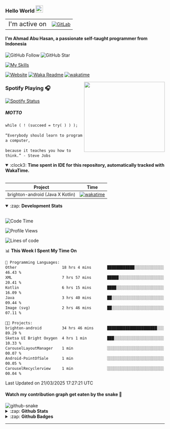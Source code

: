 ### Hello World <img src="https://github.com/eby8zevin/eby8zevin/blob/main/assets/Hi.gif"  width="23" height="23">

<table style="border-collapse: collapse; margin: auto;">
  <tr style="border: none;">
    <td style="border: none; font-size: 20px; text-align: center;">I'm active on</td>
    <td style="border: none; text-align: center;">
      <a href="https://gitlab.com/ahmadabuhasan">
        <img src="https://skillicons.dev/icons?i=gitlab" alt="GitLab">
      </a>
    </td>
  </tr>
</table>

#### I'm Ahmad Abu Hasan, a passionate self-taught programmer from Indonesia

![GitHub Follow](https://img.shields.io/github/followers/eby8zevin.svg?style=social&label=Follow)
![GitHub Star](https://img.shields.io/github/stars/eby8zevin?affiliations=OWNER%2CCOLLABORATOR&style=social&label=Star)

[![My Skills](https://skillicons.dev/icons?i=androidstudio,java,kotlin,vscode,dart,flutter,linux)](https://skillicons.dev)

[![Website](https://img.shields.io/website?up_message=online&up_color=61DBFB&down_message=maintenance&down_color=FF0000&url=https%3A%2F%2Fconnect-with-eby.web.app&logo=react)](https://connect-with-eby.web.app)
[![Waka Readme](https://github.com/eby8zevin/eby8zevin/actions/workflows/anmol098.yml/badge.svg)](https://github.com/eby8zevin/eby8zevin/actions/workflows/anmol098.yml)
[![wakatime](https://wakatime.com/badge/user/bbcd646f-1daf-4865-a20e-46d4c803e6f8.svg)](https://wakatime.com/@bbcd646f-1daf-4865-a20e-46d4c803e6f8)

<img src="https://github.com/eby8zevin/eby8zevin/blob/main/assets/Octocat.png" width="255" height="222" align='right'>

### Spotify Playing 🎧

[<img src="https://readme-spotify-status-ahmadabuhasan.vercel.app/api/run-spotify-status" alt="Spotify Status" width="350" />](https://open.spotify.com/user/gr3y7pr12w9ol2dy2ccdb10e7)

##### MOTTO

```
while ( ! (succeed = try( ) ) );

“Everybody should learn to program a computer,

because it teaches you how to think.” - Steve Jobs
```

<details open>
  <summary> :clock3: <b>Time spent in IDE for this repository, automatically tracked with WakaTime.</b> </summary>
<br />

| Project | Time |
| -- | -- |
| brighton-android (Java X Kotlin) | [![wakatime](https://wakatime.com/badge/user/bbcd646f-1daf-4865-a20e-46d4c803e6f8/project/f6ae2e59-c1e7-4472-9488-29a454ebe4e5.svg)](https://wakatime.com/badge/user/bbcd646f-1daf-4865-a20e-46d4c803e6f8/project/f6ae2e59-c1e7-4472-9488-29a454ebe4e5) |

</details>

<details open>
  <summary> :zap: <b>Development Stats</b> </summary>
<br/>

<!--START_SECTION:waka-->
![Code Time](http://img.shields.io/badge/Code%20Time-7%2C813%20hrs%207%20mins-blue)

![Profile Views](http://img.shields.io/badge/Profile%20Views-3-blue)

![Lines of code](https://img.shields.io/badge/From%20Hello%20World%20I%27ve%20Written-3.7%20million%20lines%20of%20code-blue)

📊 **This Week I Spent My Time On** 

```text
💬 Programming Languages: 
Other                    18 hrs 4 mins       ████████████░░░░░░░░░░░░░   46.43 % 
XML                      7 hrs 57 mins       █████░░░░░░░░░░░░░░░░░░░░   20.41 % 
Kotlin                   6 hrs 15 mins       ████░░░░░░░░░░░░░░░░░░░░░   16.09 % 
Java                     3 hrs 40 mins       ██░░░░░░░░░░░░░░░░░░░░░░░   09.44 % 
Image (svg)              2 hrs 46 mins       ██░░░░░░░░░░░░░░░░░░░░░░░   07.11 % 

🐱‍💻 Projects: 
brighton-android         34 hrs 46 mins      ██████████████████████░░░   89.29 % 
Sketsa UI Bright Oxygen  4 hrs 1 min         ███░░░░░░░░░░░░░░░░░░░░░░   10.33 % 
CarouselLayoutManager    1 min               ░░░░░░░░░░░░░░░░░░░░░░░░░   00.07 % 
Android-PointOfSale      1 min               ░░░░░░░░░░░░░░░░░░░░░░░░░   00.05 % 
CarouselRecyclerview     1 min               ░░░░░░░░░░░░░░░░░░░░░░░░░   00.04 % 
```


 Last Updated on 21/03/2025 17:27:21 UTC
<!--END_SECTION:waka-->

#### Watch my contribution graph get eaten by the snake 🐍

<picture>
  <source media="(prefers-color-scheme: dark)" srcset="https://raw.githubusercontent.com/eby8zevin/eby8zevin/output/github-contribution-grid-snake-dark.svg" />
  <source media="(prefers-color-scheme: light)" srcset="https://raw.githubusercontent.com/eby8zevin/eby8zevin/output/github-contribution-grid-snake.svg" />
  <img alt="github-snake" src="https://raw.githubusercontent.com/eby8zevin/eby8zevin/output/github-contribution-grid-snake.svg" />
</picture>

</details>

<details>
  <summary> :zap: <b>Github Stats</b> </summary>
<p align="center">:heart:</p>
<p align="center"><a href="https://github.com/eby8zevin">
  <img src="https://github-readme-stats.vercel.app/api?username=eby8zevin&show_icons=true&theme=dark&line_height=20">
  <img src="https://github-readme-stats.vercel.app/api/top-langs/?username=eby8zevin&layout=compact&theme=dark">
</a></p>
<p align="center">
  <a href="https://github.com/eby8zevin">
    <img src="https://github-readme-streak-stats.herokuapp.com/?user=eby8zevin&theme=dark"/>
  </a>
</p>
</details>

<details>
  <summary> :zap: <b>Github Badges</b> </summary>
  <br>
  <a href='https://archiveprogram.github.com/'><img src='https://raw.githubusercontent.com/acervenky/animated-github-badges/master/assets/acbadge.gif' width='40' height='40'></a> 
  <a href='https://docs.github.com/en/developers'><img src='https://raw.githubusercontent.com/acervenky/animated-github-badges/master/assets/devbadge.gif' width='40' height='40'></a> 
  <a href='https://github.com/pricing'><img src='https://raw.githubusercontent.com/acervenky/animated-github-badges/master/assets/pro.gif' width='40' height='40'></a> 
  <a href='https://stars.github.com/'><img src='https://raw.githubusercontent.com/acervenky/animated-github-badges/master/assets/starbadge.gif' width='35' height='35'></a> 
  <a href='https://docs.github.com/en/github/supporting-the-open-source-community-with-github-sponsors'><img src='https://raw.githubusercontent.com/acervenky/animated-github-badges/master/assets/sponsorbadge.gif' width='35' height='35'></a>
</details>

---
